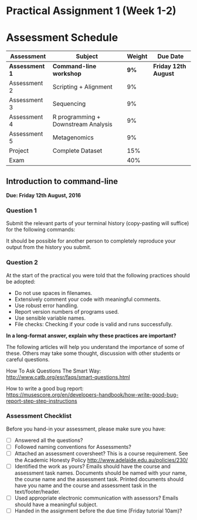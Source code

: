 # Practical Assignment 1 (Week 1-2)

# Assessment Schedule

| **Assessment** | **Subject** | **Weight** | **Due Date** |
|----------------|-------------|------------|--------------|
| __Assessment 1__ | __Command-line workshop__ | __9%__ | __Friday 12th August__ |
| Assessment 2 | Scripting + Alignment | 9% |  |
| Assessment 3 | Sequencing | 9% |  |
| Assessment 4 | R programming + Downstream Analysis | 9% |  |
| Assessment 5 | Metagenomics | 9% |  |
| Project | Complete Dataset | 15% |  |
| Exam | | 40% | |


## Introduction to command-line

__Due: Friday 12th August, 2016__

### Question 1

Submit the relevant parts of your terminal history (copy-pasting will suffice) for the following commands:

It should be possible for another person to completely reproduce your output from the history you submit.

### Question 2

At the start of the practical you were told that the following practices should be adopted:

- Do not use spaces in filenames.
- Extensively comment your code with meaningful comments.
- Use robust error handling.
- Report version numbers of programs used.
- Use sensible variable names.
- File checks: Checking if your code is valid and runs successfully.

__In a long-format answer, explain why these practices are important?__


The following articles will help you understand the importance of some of these.
Others may take some thought, discussion with other students or careful questions.

How To Ask Questions The Smart Way:  
http://www.catb.org/esr/faqs/smart-questions.html

How to write a good bug report:  
https://musescore.org/en/developers-handbook/how-write-good-bug-report-step-step-instructions


### Assessment Checklist

Before you hand-in your assessment, please make sure you have:

- [ ] Answered all the questions?
- [ ] Followed naming conventions for Assessments?
- [ ] Attached an assessment coversheet? This is a course requirement. See the Academic Honesty Policy  http://www.adelaide.edu.au/policies/230/
- [ ] Identified the work as yours? Emails should have the course and assessment task names. Documents should be named with your name, the course name and the assessment task. Printed documents should have you name and the course and assessment task in the text/footer/header.
- [ ] Used appropriate electronic communication with assessors? Emails should have a meaningful subject.
- [ ] Handed in the assignment before the due time (Friday tutorial 10am)?
